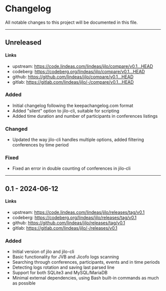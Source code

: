 # Changelog

All notable changes to this project will be documented in this file.

---

## Unreleased

#### Links
- upstream: https://code.lindeas.com/lindeas/jilo/compare/v0.1...HEAD
- codeberg: https://codeberg.org/lindeas/jilo/compare/v0.1...HEAD
- github: https://github.com/lindeas/jilo/compare/v0.1...HEAD
- gitlab: https://gitlab.com/lindeas/jilo/-/compare/v0.1...HEAD

### Added
- Initial changelog following the keepachangelog.com format
- Added "silent" option to jilo-cli, suitable for scripting
- Added time duration and number of participants in conferences listings

### Changed
- Updated the way jilo-cli handles multiple options, added filtering conferences by time period

### Fixed
- Fixed an error in double counting of conferences in jilo-cli

---

## 0.1 - 2024-06-12

#### Links
- upstream: https://code.lindeas.com/lindeas/jilo/releases/tag/v0.1
- codeberg: https://codeberg.org/lindeas/jilo/releases/tag/v0.1
- github: https://github.com/lindeas/jilo/releases/tag/v0.1
- gitlab: https://gitlab.com/lindeas/jilo/-/releases/v0.1

### Added
- Initial version of jilo and jilo-cli
- Basic functionality for JVB and Jicofo logs scanning
- Searching through conferences, participants, events and in time periods
- Detecting logs rotation and saving last parsed line
- Support for both SQLite3 and MySQL/MariaDB
- Minimal external dependencies, using Bash built-in commands as much as possible

